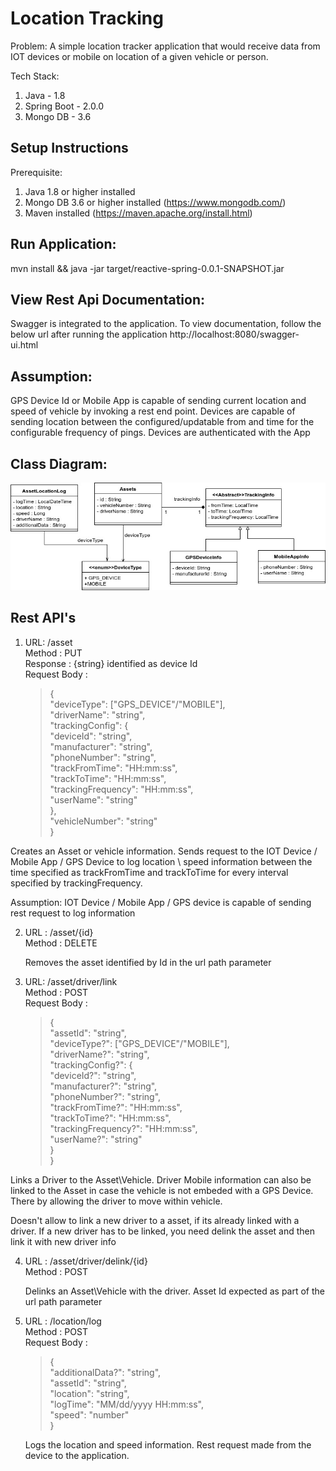 # Location Tracking

Problem:
A simple location tracker application that would receive data from IOT devices or
mobile on location of a given vehicle or person.

Tech Stack:
1. Java - 1.8
2. Spring Boot - 2.0.0
3. Mongo DB - 3.6

Setup Instructions
------
Prerequisite:
1. Java 1.8 or higher installed
2. Mongo DB 3.6 or higher installed (https://www.mongodb.com/)
3. Maven installed (https://maven.apache.org/install.html)

Run Application:
----
mvn install && java -jar target/reactive-spring-0.0.1-SNAPSHOT.jar

View Rest Api Documentation:
-----
Swagger is integrated to the application. To view documentation, follow the below url after running the application
http://localhost:8080/swagger-ui.html


Assumption:
------
GPS Device Id or Mobile App is capable of sending current location and speed of vehicle by invoking a rest end point.
Devices are capable of sending location between the configured/updatable from and time for the configurable frequency of pings.
Devices are authenticated with the App


Class Diagram:
------
![](https://github.com/bharatraj88/reactive-spring/blob/master/src/class-diagram.jpg)


Rest API's
-------------

 1.  URL:  /asset  <br>
     Method : PUT   <br>
     Response : {string}   identified as device Id  <br>
     Request Body :  <br>
     >{ <br>
     >   "deviceType": ["GPS_DEVICE"/"MOBILE"], <br>
     >   "driverName": "string", <br>
     >   "trackingConfig": { <br>
     >     "deviceId": "string", <br>
     >     "manufacturer": "string", <br>
     >     "phoneNumber": "string", <br>
     >     "trackFromTime": "HH:mm:ss", <br>
     >     "trackToTime": "HH:mm:ss", <br>
     >     "trackingFrequency": "HH:mm:ss", <br>
     >     "userName": "string"  <br>
     >   },  <br>
     >   "vehicleNumber": "string" <br>
     > } <br>

Creates an Asset or vehicle information. Sends request to the IOT Device / Mobile App / GPS Device  to log location \ speed information between the time specified as trackFromTime  and trackToTime  for every interval specified by trackingFrequency. <br>

Assumption: IOT Device / Mobile App / GPS device is capable of sending rest request to log information

2. URL : /asset/{id} <br>
   Method : DELETE  <br>
   
   Removes the asset identified by Id in the url path parameter
   
3.   URL:  /asset/driver/link  <br>
     Method : POST   <br>
     Request Body :  <br>
       >{ <br>
       >   "assetId": "string", <br>
       >   "deviceType?": ["GPS_DEVICE"/"MOBILE"], <br>
       >   "driverName?": "string", <br>
       >   "trackingConfig?": { <br>
       >     "deviceId?": "string", <br>
       >     "manufacturer?": "string", <br>
       >     "phoneNumber?": "string", <br>
       >     "trackFromTime?": "HH:mm:ss", <br>
       >     "trackToTime?": "HH:mm:ss", <br>
       >     "trackingFrequency?": "HH:mm:ss", <br>
       >     "userName?": "string" <br>
       >   } <br>
       > } <br>
     
  Links a Driver to the Asset\Vehicle.  Driver Mobile information can also be linked to the Asset in case the vehicle is not embeded with a GPS Device. There by allowing the driver to move within vehicle. <br>
  
  Doesn't allow to link a new driver to a asset, if its already linked with a driver. If a new driver has to be linked, you need delink the asset and then link it with new driver info
  
  4. URL : /asset/driver/delink/{id}  <br>
     Method : POST <br> 
     
     Delinks an Asset\Vehicle with the driver. Asset Id expected as part of the url path parameter
     
  5. URL : /location/log <br>
     Method : POST <br>
     Request Body :  <br>
       >{  <br>
       >   "additionalData?": "string",  <br>
       >   "assetId": "string",  <br>
       >   "location": "string",  <br>
       >   "logTime": "MM/dd/yyyy HH:mm:ss",  <br>
       >   "speed": "number"  <br>
       > }  <br>
    
     Logs the location and speed information. Rest request made from the device to the application.
      
